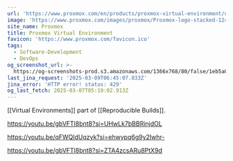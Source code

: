 ```yaml
---
url: 'https://www.proxmox.com/en/products/proxmox-virtual-environment/overview'
image: 'https://www.proxmox.com/images/proxmox/Proxmox-logo-stacked-1240.png'
site_name: Proxmox
title: Proxmox Virtual Environment
favicon: 'https://www.proxmox.com/favicon.ico'
tags:
  - Software-Development
  - DevOps
og_screenshot_url: >-
  https://og-screenshots-prod.s3.amazonaws.com/1366x768/80/false/1eb5a071132ca8274440280688f73eb08fc617b77138cf339b643102d1390f99.jpeg
last_jina_request: '2025-03-09T06:45:07.833Z'
jina_error: 'HTTP error! status: 429'
og_last_fetch: 2025-03-07T05:19:02.913Z
---
```

[[Virtual Environments]] part of [[Reproducible Builds]]. 

https://youtu.be/gbVFTl8bnt8?si=UHwLk7bBBRinjdOL

https://youtu.be/qFWQldUqzyk?si=ehwypq6g9y2Iwhr-

https://youtu.be/gbVFTl8bnt8?si=ZTA4zcsARu8PtX9d
